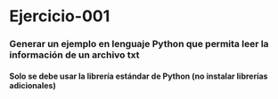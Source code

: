 # Ejercicio-001

### Generar un ejemplo en lenguaje Python que permita leer la información de un archivo txt
#### Solo se debe usar la librería estándar de Python (no instalar librerías adicionales)
